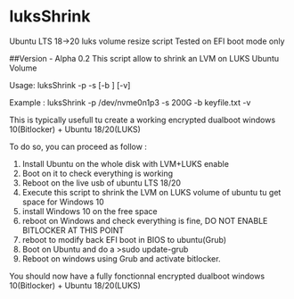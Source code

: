 # luksShrink
Ubuntu LTS 18->20 luks volume resize script
Tested on EFI boot mode only

##Version - Alpha 0.2
This script allow to shrink an LVM on LUKS Ubuntu Volume 

Usage: luksShrink -p <part> -s <size> [-b <keyfile>] [-v]

Example : luksShrink -p /dev/nvme0n1p3 -s 200G -b keyfile.txt  -v

This is typically usefull tu create a working encrypted dualboot windows 10(Bitlocker) + Ubuntu 18/20(LUKS)

To do so, you can proceed as follow : 
1) Install Ubuntu on the whole disk with LVM+LUKS enable
2) Boot on it to check everything is working
3) Reboot on the live usb of ubuntu LTS 18/20
4) Execute this script to shrink the LVM on LUKS volume of ubuntu tu get space for Windows 10
5) install Windows 10 on the free space
6) reboot on Windows and check everything is fine, DO NOT ENABLE BITLOCKER AT THIS POINT
7) reboot to modify back EFI boot in BIOS to ubuntu(Grub)
8) Boot on Ubuntu and do a >sudo update-grub
9) Reboot on windows using Grub and activate bitlocker.

You should now have a fully fonctionnal encrypted dualboot windows 10(Bitlocker) + Ubuntu 18/20(LUKS)
